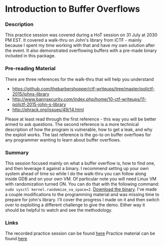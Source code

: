 Introduction to Buffer Overflows
======

### Description

This practice session was covered during a HoT session on 31 July at 2030 PM EST. It covered a walk-thru on John's library from iCTF - mainly because I spent my time working with that and have my own solution after the event. It also demonstrated overflowing buffers with a pre-made binary included in this package.

 ### Pre-reading Material
There are three references for the walk-thru that will help you understand
* https://github.com/thebarbershopper/ctf-writeups/tree/master/polictf-2015/johns-library
* http://www.bannsecurity.com/index.php/home/10-ctf-writeups/11-polictf-2015-john-s-library
* http://phrack.org/issues/49/14.html

Please at least read through the first reference - this way you will be better armed to ask questions. The second reference is a more technical description of how the program is vulnerable, how to get a leak, and why the exploit works. The last reference is the go-to on buffer overflows for any programmer wanting to learn about buffer overflows.

### Summary

This session focused mainly on what a buffer overflow is, how to find one, and then leverage it against a binary. I recommend setting up your own system ahead of time so while I do the walk-thru you can follow along inside GDB and on your own VM. Of particular note you will need Linux VM with randomization turned ON. You can do that with the following command: ``` sudo sysctl kernel.randomize_va_space=2 ```. [Download the binary](https://github.com/thebarbershopper/ctf-writeups/blob/master/polictf-2015/johns-library/johns-library). I've made a couple modifications to the programming material and was missing time to prepare for john's library. I'll cover the progress I made on it and then switch over to exploiting a different challenge to give the demo. Either way it should be helpful to watch and see the methodology.

### Links

The recorded practice session can be found [here](http://www.youtube.com/watch?v=SpVKnG5hwng)
Practice material can be found [here](https://github.com/MCPA/Team-Challenges/tree/master/pwnable/buffer-overflow)
